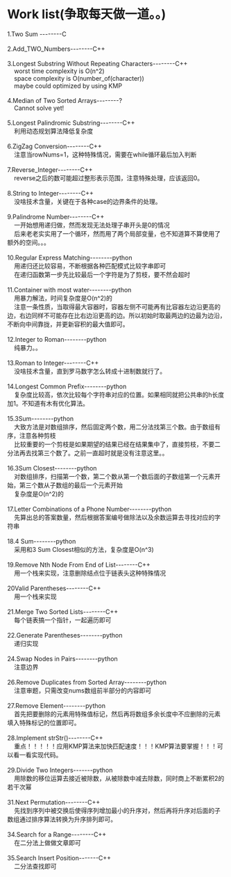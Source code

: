 Work list(争取每天做一道。。)
===================

1.Two Sum --------C<br /><br />
2.Add_TWO_Numbers--------C++<br /><br />
3.Longest Substring Without Repeating Characters--------C++<br />
&nbsp;&nbsp;&nbsp;&nbsp;worst time complexity is O(n^2)<br />
&nbsp;&nbsp;&nbsp;&nbsp;space complexity is O(number_of(character))<br />
&nbsp;&nbsp;&nbsp;&nbsp;maybe could optimized by using KMP<br /><br />
4.Median of Two Sorted Arrays--------?<br />
&nbsp;&nbsp;&nbsp;&nbsp;Cannot solve yet!<br /><br />
5.Longest Palindromic Substring--------C++<br />
&nbsp;&nbsp;&nbsp;&nbsp;利用动态规划算法降低复杂度<br /><br />
6.ZigZag Conversion--------C++<br />
&nbsp;&nbsp;&nbsp;&nbsp;注意当rowNums=1，这种特殊情况，需要在while循环最后加入判断<br /><br />
7.Reverse_Integer--------C++<br />
&nbsp;&nbsp;&nbsp;&nbsp;reverse之后的数可能超过整形表示范围，注意特殊处理，应该返回0。<br /><br />
8.String to Integer--------C++<br />
&nbsp;&nbsp;&nbsp;&nbsp;没啥技术含量，关键在于各种case的边界条件的处理。<br /><br />
9.Palindrome Number--------C++<br />
&nbsp;&nbsp;&nbsp;&nbsp;一开始想用递归做，然而发现无法处理子串开头是0的情况<br />
&nbsp;&nbsp;&nbsp;&nbsp;后来老老实实用了一个循环，然而用了两个局部变量，也不知道算不算使用了额外的空间。。。<br /><br />
10.Regular Express Matching--------python<br />
&nbsp;&nbsp;&nbsp;&nbsp;用递归还比较容易，不断根据各种匹配模式比较字串即可<br />
&nbsp;&nbsp;&nbsp;&nbsp;在递归函数第一步先比较最后一个字符是为了剪枝，要不然会超时<br /><br />
11.Container with most water--------python<br />
&nbsp;&nbsp;&nbsp;&nbsp;用暴力解法，时间复杂度是O(n^2)的<br />
&nbsp;&nbsp;&nbsp;&nbsp;注意一条性质，当取得最大容器时，容器左侧不可能再有比容器左边沿更高的边，右边同样不可能存在比右边沿更高的边。所以初始时取最两边的边最为边沿，不断向中间靠拢，并更新容积的最大值即可。<br /><br />
12.Integer to Roman--------python<br />
&nbsp;&nbsp;&nbsp;&nbsp;纯暴力。。<br /><br />
13.Roman to Integer--------C++<br />
&nbsp;&nbsp;&nbsp;&nbsp;没啥技术含量，直到罗马数字怎么转成十进制数就行了。<br /><br />
14.Longest Common Prefix--------python<br />
&nbsp;&nbsp;&nbsp;&nbsp;复杂度比较高，依次比较每个字符串对应的位置。如果相同就把公共串的h长度加1。不知道有木有优化算法。<br /><br />
15.3Sum--------python<br />
&nbsp;&nbsp;&nbsp;&nbsp;大致方法是对数组排序，然后固定两个数，用二分法找第三个数。由于数组有序，注意各种剪枝<br />
&nbsp;&nbsp;&nbsp;&nbsp;比较重要的一个剪枝是如果期望的结果已经在结果集中了，直接剪枝，不要二分法再去找第三个数了。之前一直超时就是没有注意这里。。<br /><br />
16.3Sum Closest--------python<br />
&nbsp;&nbsp;&nbsp;&nbsp;对数组排序，扫描第一个数，第二个数从第一个数后面的子数组第一个元素开始，第三个数从子数组的最后一个元素开始<br />
&nbsp;&nbsp;&nbsp;&nbsp;复杂度是O(n^2)的<br /><br />
17.Letter Combinations of a Phone Number--------python<br />
&nbsp;&nbsp;&nbsp;&nbsp;先算出总的答案数量，然后根据答案编号做除法以及余数运算去寻找对应的字符串<br /><br />
18.4 Sum--------python<br />
&nbsp;&nbsp;&nbsp;&nbsp;采用和3 Sum Closest相似的方法，复杂度是O(n^3)<br /><br />
19.Remove Nth Node From End of List--------C++<br/>
&nbsp;&nbsp;&nbsp;&nbsp;用一个栈来实现，注意删除结点位于链表头这种特殊情况<br /><br />
20Valid Parentheses--------C++<br/>
&nbsp;&nbsp;&nbsp;&nbsp;用一个栈来实现<br/><br/>
21.Merge Two Sorted Lists--------C++<br/>
&nbsp;&nbsp;&nbsp;&nbsp;每个链表搞一个指针，一起遍历即可<br/><br/>
22.Generate Parentheses--------python<br/>
&nbsp;&nbsp;&nbsp;&nbsp;递归实现<br/><br/>
24.Swap Nodes in Pairs--------python<br/>
&nbsp;&nbsp;&nbsp;&nbsp;注意边界<br/><br/>
26.Remove Duplicates from Sorted Array--------python<br/>
&nbsp;&nbsp;&nbsp;&nbsp;注意审题，只需改变nums数组前半部分的内容即可<br/><br/>
27.Remove Element--------python<br/>
&nbsp;&nbsp;&nbsp;&nbsp;首先把要删除的元素用特殊值标记，然后再将数组多余长度中不应删除的元素填入特殊标记的位置即可。<br/><br/>
28.Implement strStr()--------C++<br/>
&nbsp;&nbsp;&nbsp;&nbsp;重点！！！！！应用KMP算法来加快匹配速度！！！KMP算法要掌握！！！可以看一看实现代码。<br/><br/>
29.Divide Two Integers-------python<br/>
&nbsp;&nbsp;&nbsp;&nbsp;用除数的移位运算去接近被除数，从被除数中减去除数，同时商上不断累积2的若干次幂<br/><br/>
31.Next Permutation--------C++<br/>
&nbsp;&nbsp;&nbsp;&nbsp;先找到序列中被交换后使得序列增加最小的升序对，然后再将升序对后面的子数组通过排序算法转换为升序排列即可。<br/><br/>
34.Search for a Range--------C++<br/>
&nbsp;&nbsp;&nbsp;&nbsp;在二分法上做做文章即可<br/><br/>
35.Search Insert Position-------C++<br/>
&nbsp;&nbsp;&nbsp;&nbsp;二分法查找即可<br/><br/>
